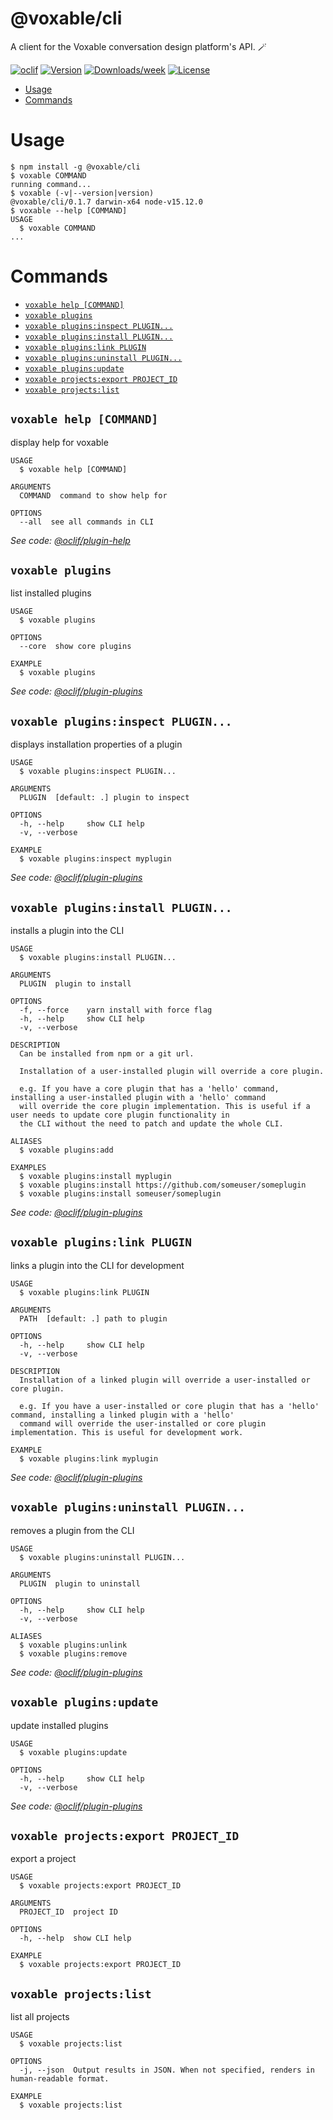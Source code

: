 @voxable/cli
============

A client for the Voxable conversation design platform&#39;s API. 🪄

[![oclif](https://img.shields.io/badge/cli-oclif-brightgreen.svg)](https://oclif.io)
[![Version](https://img.shields.io/npm/v/@voxable/cli.svg)](https://npmjs.org/package/@voxable/cli)
[![Downloads/week](https://img.shields.io/npm/dw/@voxable/cli.svg)](https://npmjs.org/package/@voxable/cli)
[![License](https://img.shields.io/npm/l/@voxable/cli.svg)](https://github.com/voxable/cli/blob/master/package.json)

<!-- toc -->
* [Usage](#usage)
* [Commands](#commands)
<!-- tocstop -->
# Usage
<!-- usage -->
```sh-session
$ npm install -g @voxable/cli
$ voxable COMMAND
running command...
$ voxable (-v|--version|version)
@voxable/cli/0.1.7 darwin-x64 node-v15.12.0
$ voxable --help [COMMAND]
USAGE
  $ voxable COMMAND
...
```
<!-- usagestop -->
# Commands
<!-- commands -->
* [`voxable help [COMMAND]`](#voxable-help-command)
* [`voxable plugins`](#voxable-plugins)
* [`voxable plugins:inspect PLUGIN...`](#voxable-pluginsinspect-plugin)
* [`voxable plugins:install PLUGIN...`](#voxable-pluginsinstall-plugin)
* [`voxable plugins:link PLUGIN`](#voxable-pluginslink-plugin)
* [`voxable plugins:uninstall PLUGIN...`](#voxable-pluginsuninstall-plugin)
* [`voxable plugins:update`](#voxable-pluginsupdate)
* [`voxable projects:export PROJECT_ID`](#voxable-projectsexport-project_id)
* [`voxable projects:list`](#voxable-projectslist)

## `voxable help [COMMAND]`

display help for voxable

```
USAGE
  $ voxable help [COMMAND]

ARGUMENTS
  COMMAND  command to show help for

OPTIONS
  --all  see all commands in CLI
```

_See code: [@oclif/plugin-help](https://github.com/oclif/plugin-help/blob/v3.2.2/src/commands/help.ts)_

## `voxable plugins`

list installed plugins

```
USAGE
  $ voxable plugins

OPTIONS
  --core  show core plugins

EXAMPLE
  $ voxable plugins
```

_See code: [@oclif/plugin-plugins](https://github.com/oclif/plugin-plugins/blob/v1.10.0/src/commands/plugins/index.ts)_

## `voxable plugins:inspect PLUGIN...`

displays installation properties of a plugin

```
USAGE
  $ voxable plugins:inspect PLUGIN...

ARGUMENTS
  PLUGIN  [default: .] plugin to inspect

OPTIONS
  -h, --help     show CLI help
  -v, --verbose

EXAMPLE
  $ voxable plugins:inspect myplugin
```

_See code: [@oclif/plugin-plugins](https://github.com/oclif/plugin-plugins/blob/v1.10.0/src/commands/plugins/inspect.ts)_

## `voxable plugins:install PLUGIN...`

installs a plugin into the CLI

```
USAGE
  $ voxable plugins:install PLUGIN...

ARGUMENTS
  PLUGIN  plugin to install

OPTIONS
  -f, --force    yarn install with force flag
  -h, --help     show CLI help
  -v, --verbose

DESCRIPTION
  Can be installed from npm or a git url.

  Installation of a user-installed plugin will override a core plugin.

  e.g. If you have a core plugin that has a 'hello' command, installing a user-installed plugin with a 'hello' command 
  will override the core plugin implementation. This is useful if a user needs to update core plugin functionality in 
  the CLI without the need to patch and update the whole CLI.

ALIASES
  $ voxable plugins:add

EXAMPLES
  $ voxable plugins:install myplugin 
  $ voxable plugins:install https://github.com/someuser/someplugin
  $ voxable plugins:install someuser/someplugin
```

_See code: [@oclif/plugin-plugins](https://github.com/oclif/plugin-plugins/blob/v1.10.0/src/commands/plugins/install.ts)_

## `voxable plugins:link PLUGIN`

links a plugin into the CLI for development

```
USAGE
  $ voxable plugins:link PLUGIN

ARGUMENTS
  PATH  [default: .] path to plugin

OPTIONS
  -h, --help     show CLI help
  -v, --verbose

DESCRIPTION
  Installation of a linked plugin will override a user-installed or core plugin.

  e.g. If you have a user-installed or core plugin that has a 'hello' command, installing a linked plugin with a 'hello' 
  command will override the user-installed or core plugin implementation. This is useful for development work.

EXAMPLE
  $ voxable plugins:link myplugin
```

_See code: [@oclif/plugin-plugins](https://github.com/oclif/plugin-plugins/blob/v1.10.0/src/commands/plugins/link.ts)_

## `voxable plugins:uninstall PLUGIN...`

removes a plugin from the CLI

```
USAGE
  $ voxable plugins:uninstall PLUGIN...

ARGUMENTS
  PLUGIN  plugin to uninstall

OPTIONS
  -h, --help     show CLI help
  -v, --verbose

ALIASES
  $ voxable plugins:unlink
  $ voxable plugins:remove
```

_See code: [@oclif/plugin-plugins](https://github.com/oclif/plugin-plugins/blob/v1.10.0/src/commands/plugins/uninstall.ts)_

## `voxable plugins:update`

update installed plugins

```
USAGE
  $ voxable plugins:update

OPTIONS
  -h, --help     show CLI help
  -v, --verbose
```

_See code: [@oclif/plugin-plugins](https://github.com/oclif/plugin-plugins/blob/v1.10.0/src/commands/plugins/update.ts)_

## `voxable projects:export PROJECT_ID`

export a project

```
USAGE
  $ voxable projects:export PROJECT_ID

ARGUMENTS
  PROJECT_ID  project ID

OPTIONS
  -h, --help  show CLI help

EXAMPLE
  $ voxable projects:export PROJECT_ID
```

## `voxable projects:list`

list all projects

```
USAGE
  $ voxable projects:list

OPTIONS
  -j, --json  Output results in JSON. When not specified, renders in human-readable format.

EXAMPLE
  $ voxable projects:list
```
<!-- commandsstop -->
